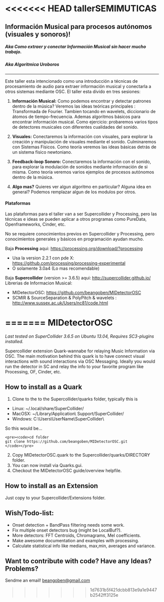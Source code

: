 <<<<<<< HEAD
tallerSEMIMUTICAS
=================

## Información Musical para procesos autónomos (visuales y sonoros)!
##### Aka Como extraer y conectar Información Musical sin hacer mucho trabajo.
##### Aka Algoritmica Uroboros
___

Este taller esta intencionado como una introducción a técnicas de procesamiento de audio para extraer información musical y conectarla a otros sistemas mediante OSC.
El taller esta divido en tres sesiones:

1. **Información Musical:** Como podemos encontrar y detectar patrones dentro de la música? Veremos las ideas teóricas principales : Transformada de Fourier.
Tambien tocando en wavelets, diccionario de átomos de tiempo-frecuencia. Ademas algoritmos básicos para encontrar información musical. Como ejercicio: probaremos varios tipos de detectores musicales con diferentes cualidades del sonido. 

2. **Visuales:** Conectaremos la información con visuales, para explorar la creación y manipulación de visuales mediante el sonido. Culminaremos con Sistemas Físicos. Como teoría veremos las ideas básicas detrás de un sistema físico newtoniano.

3. **Feedback-loop Sonoro:** Conectaremos la información con el sonido, para explorar la modulación de sonidos mediante información de si misma. Como teoría veremos varios ejemplos de procesos autónomos dentro de la música.

4. **Algo mas?** Quieres ver algun algoritmo en particular? Alguna idea en general? Podemos remplazar algun de los modulos por otros. 

#### Plataformas

Las plataformas para el taller van a ser Supercollider y Processing, pero las técnicas e ideas se pueden aplicar a otros programas como PureData, Openframeworks, Cinder, etc.

No se requiere conocimientos previos en Supercollider y Processing, pero conocimientos generales y básicos en programación ayudan mucho.

Baja **Processing** aqui: https://processing.org/download/?processing
* Usa la version 2.2.1 con pde X: https://github.com/processing/processing-experimental
* O solamente 3.0a4 (Lo mas recomendable)

Baja **Supercollider** (version >= 3.6.5) aqui: http://supercollider.github.io/
Librerias de Informacion Musical:
* MIDetectorOSC: https://github.com/beangoben/MIDetectorOSC
* SCMIR & SourceSeparation & PolyPitch & wavelets : http://www.sussex.ac.uk/Users/nc81/code.html 




  
=======
MIDetectorOSC
=============
*Last tested on SuperCollider 3.6.5 on Ubuntu 13.04, Requires SC3-plugins installed.*


Supercollider extension Quark-wannabe for relaying Music Information via OSC.
The main motivation behind this quark is to have connect visual interactions with sound interactions via OSC Messaging.
Ideally you would run the detector in SC and relay the info to your favorite program like Processing, OF, Cinder, etc.


How to install as a Quark
-------------------------

1.  Clone to the to the Supercollider/quarks folder, typically this is
  * Linux:  ~/.local/share/SuperCollider/
  * MacOSX: ~/Library/Application\ Support/SuperCollider/
  * Windows: C:\Users\UserName\SuperCollider\

  So this would be...

    <pre><code>cd folder
    git clone https://github.com/beangoben/MIDetectorOSC.git
    </code></pre>
    
2.  Copy MIDetectorOSC.quark to the Supercollider/quarks/DIRECTORY folder.
3.  You can now install via Quarks.gui.
4.  Checkout the MIDetectorOSC guide/overview helpfile.


How to install as an Extension
-------------------------

Just copy to your Supercollider/Extensions folder.


Wish/Todo-list:
-------------------------
* Onset detection + BandPass filtering needs some work.
* Fix multiple onset detectors bug (might be LocalBuf?).
* More detectors: FFT Centroids, Chromagrams, Mel coefficients.
* Make awesome documentation and examples with processing.
* Calculate statistical info like medians, max,min, averages and variance.

Want to contribute with code? Have any Ideas? Problems?
-------------------------
Sendme an email!  beangoben@gmail.com


>>>>>>> 1d7631b5f421dcbb813e9a1e9447b2542ff3125e
